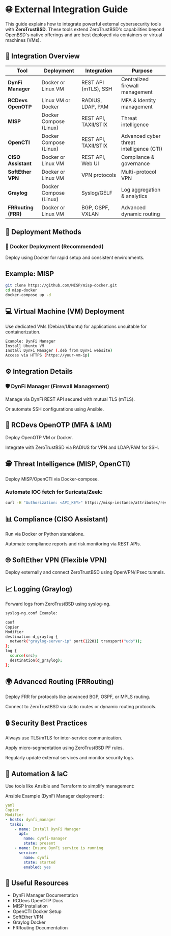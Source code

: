 # 🌐 External Integration Guide

This guide explains how to integrate powerful external cybersecurity tools with **ZeroTrustBSD**. These tools extend ZeroTrustBSD's capabilities beyond OpenBSD's native offerings and are best deployed via containers or virtual machines (VMs).

## 📌 Integration Overview

| Tool                  | Deployment            | Integration              | Purpose                                  |
|-----------------------|-----------------------|--------------------------|------------------------------------------|
| **DynFi Manager**     | Docker or Linux VM    | REST API (mTLS), SSH     | Centralized firewall management          |
| **RCDevs OpenOTP**    | Linux VM or Docker    | RADIUS, LDAP, PAM        | MFA & Identity management                |
| **MISP**              | Docker Compose (Linux)| REST API, TAXII/STIX     | Threat intelligence                      |
| **OpenCTI**           | Docker Compose (Linux)| REST API, TAXII/STIX     | Advanced cyber threat intelligence (CTI) |
| **CISO Assistant**    | Docker or Linux VM    | REST API, Web UI         | Compliance & governance                  |
| **SoftEther VPN**     | Docker or Linux VM    | VPN protocols            | Multi-protocol VPN                       |
| **Graylog**           | Docker Compose (Linux)| Syslog/GELF              | Log aggregation & analytics              |
| **FRRouting (FRR)**   | Docker or Linux VM    | BGP, OSPF, VXLAN         | Advanced dynamic routing                 |

## 🚀 Deployment Methods

### 🐳 Docker Deployment (Recommended)

Deploy using Docker for rapid setup and consistent environments.

## Example: MISP
```sh
git clone https://github.com/MISP/misp-docker.git
cd misp-docker
docker-compose up -d
```

## 💻 Virtual Machine (VM) Deployment
Use dedicated VMs (Debian/Ubuntu) for applications unsuitable for containerization.
```sh
Example: DynFi Manager
Install Ubuntu VM
Install DynFi Manager (.deb from DynFi website)
Access via HTTPS (https://your-vm-ip)
```
## ⚙️ Integration Details
### 🛡️ DynFi Manager (Firewall Management)
Manage via DynFi REST API secured with mutual TLS (mTLS).

Or automate SSH configurations using Ansible.

## 🔐 RCDevs OpenOTP (MFA & IAM)
Deploy OpenOTP VM or Docker.

Integrate with ZeroTrustBSD via RADIUS for VPN and LDAP/PAM for SSH.

## 🕵️ Threat Intelligence (MISP, OpenCTI)
Deploy MISP/OpenCTI via Docker-compose.

### Automate IOC fetch for Suricata/Zeek:
```sh
curl -H "Authorization: <API_KEY>" https://misp-instance/attributes/restSearch -o suricata.rules
```

## 📊 Compliance (CISO Assistant)
Run via Docker or Python standalone.

Automate compliance reports and risk monitoring via REST APIs.

## 🌐 SoftEther VPN (Flexible VPN)
Deploy externally and connect ZeroTrustBSD using OpenVPN/IPsec tunnels.

## 📈 Logging (Graylog)
Forward logs from ZeroTrustBSD using syslog-ng.
```sh
syslog-ng.conf Example:

conf
Copier
Modifier
destination d_graylog {
  network("graylog-server-ip" port(12201) transport("udp"));
};
log {
  source(src);
  destination(d_graylog);
};
```
## 🌍 Advanced Routing (FRRouting)
Deploy FRR for protocols like advanced BGP, OSPF, or MPLS routing.

Connect to ZeroTrustBSD via static routes or dynamic routing protocols.

## 🔒 Security Best Practices
Always use TLS/mTLS for inter-service communication.

Apply micro-segmentation using ZeroTrustBSD PF rules.

Regularly update external services and monitor security logs.

## 🤖 Automation & IaC
Use tools like Ansible and Terraform to simplify management:

Ansible Example (DynFi Manager deployment):
```yaml
yaml
Copier
Modifier
- hosts: dynfi_manager
  tasks:
    - name: Install DynFi Manager
      apt:
        name: dynfi-manager
        state: present
    - name: Ensure DynFi service is running
      service:
        name: dynfi
        state: started
        enabled: yes
```
## 📖 Useful Resources
- DynFi Manager Documentation
- RCDevs OpenOTP Docs
- MISP Installation
- OpenCTI Docker Setup
- SoftEther VPN
- Graylog Docker
- FRRouting Documentation

